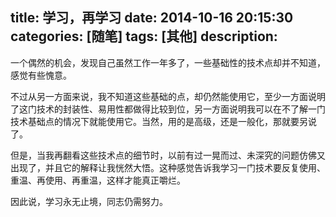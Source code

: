 title: 学习，再学习
date: 2014-10-16 20:15:30
categories: [随笔]
tags: [其他]
description: 
---
一个偶然的机会，发现自己虽然工作一年多了，一些基础性的技术点却并不知道，感觉有些愧意。

不过从另一方面来说，我不知道这些基础的点，却仍然能使用它，至少一方面说明了这门技术的封装性、易用性都做得比较到位，另一方面说明我可以在不了解一门技术基础点的情况下就能使用它。当然，用的是高级，还是一般化，那就要另说了。

但是，当我再翻看这些技术点的细节时，以前有过一晃而过、未深究的问题仿佛又出现了，并且它的解释让我恍然大悟。这种感觉告诉我学习一门技术要反复使用、重温、再使用、再重温，这样才能真正嚼烂。

因此说，学习永无止境，同志仍需努力。